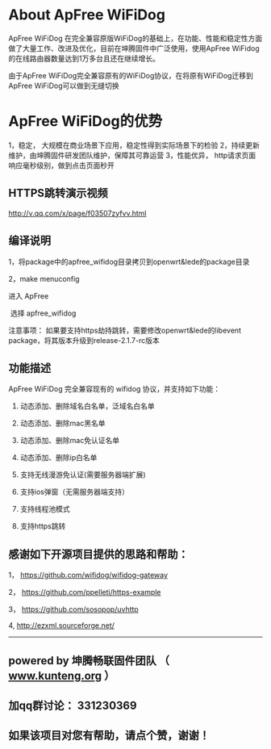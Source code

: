 # About ApFree WiFiDog
ApFree WiFiDog 在完全兼容原版WiFiDog的基础上，在功能、性能和稳定性方面做了大量工作、改进及优化，目前在坤腾固件中广泛使用，使用ApFree WiFidog的在线路由器数量达到1万多台且还在继续增长。

由于ApFree WiFiDog完全兼容原有的WiFiDog协议，在将原有WiFiDog迁移到ApFree WiFiDog可以做到无缝切换

# ApFree WiFiDog的优势
1，稳定， 大规模在商业场景下应用，稳定性得到实际场景下的检验
2，持续更新维护，由坤腾固件研发团队维护，保障其可靠运营
3，性能优异， http请求页面响应毫秒级别，做到点击页面秒开

## HTTPS跳转演示视频

http://v.qq.com/x/page/f03507zyfvv.html

## 编译说明
1，将package中的apfree_wifidog目录拷贝到openwrt&lede的package目录

2，make menuconfig

  进入 ApFree
  
  选择 apfree_wifidog

注意事项：
如果要支持https劫持跳转，需要修改openwrt&lede的libevent package，将其版本升级到release-2.1.7-rc版本

## 功能描述

ApFree WiFiDog 完全兼容现有的 wifidog 协议，并支持如下功能：

1. 动态添加、删除域名白名单，泛域名白名单

2. 动态添加、删除mac黑名单

3. 动态添加、删除mac免认证名单

4. 动态添加、删除ip白名单

5. 支持无线漫游免认证(需要服务器端扩展)

6. 支持ios弹窗（无需服务器端支持）

7. 支持线程池模式

8. 支持https跳转


## 感谢如下开源项目提供的思路和帮助：

1， https://github.com/wifidog/wifidog-gateway  

2， https://github.com/ppelleti/https-example

3， https://github.com/sosopop/uvhttp

4, http://ezxml.sourceforge.net/

----

## powered by 坤腾畅联固件团队 （ www.kunteng.org ）
## 加qq群讨论： 331230369 

## 如果该项目对您有帮助，请点个赞，谢谢！
